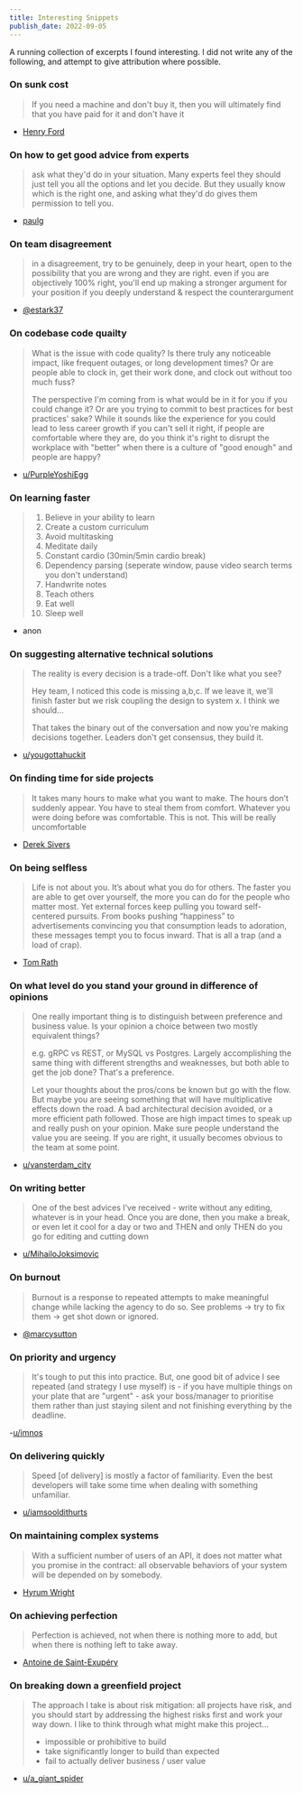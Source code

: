 ```yaml
---
title: Interesting Snippets
publish_date: 2022-09-05
---
```


A running collection of excerpts I found interesting. I did not write any of the following, and attempt to give attribution where possible.

### On sunk cost

> If you need a machine and don't buy it, then you will ultimately find that you have paid for it and don't have it

- [Henry Ford](https://en.wikipedia.org/wiki/Henry_Ford)

### On how to get good advice from experts

> ask what they'd do in your situation. Many experts feel they should just tell you all the options and let you decide. But they usually know which is the right one, and asking what they'd do gives them permission to tell you.

- [paulg](https://twitter.com/paulg/status/1378646213113868289)

### On team disagreement

> in a disagreement, try to be genuinely, deep in your heart, open to the possibility that you are wrong and they are right. even if you are objectively 100% right, you'll end up making a stronger argument for your position if you deeply understand & respect the counterargument

- [@estark37](https://twitter.com/estark37/status/1377850732825640960)

### On codebase code quailty

> What is the issue with code quality? Is there truly any noticeable impact, like frequent outages, or long development times? Or are people able to clock in, get their work done, and clock out without too much fuss?
>
> The perspective I'm coming from is what would be in it for you if you could change it? Or are you trying to commit to best practices for best practices' sake? While it sounds like the experience for you could lead to less career growth if you can't sell it right, if people are comfortable where they are, do you think it's right to disrupt the workplace with "better" when there is a culture of "good enough" and people are happy?

- [u/PurpleYoshiEgg](https://old.reddit.com/user/PurpleYoshiEgg)

### On learning faster

> 1. Believe in your ability to learn
> 2. Create a custom curriculum
> 3. Avoid multitasking
> 4. Meditate daily
> 5. Constant cardio (30min/5min cardio break)
> 6. Dependency parsing (seperate window, pause video search terms you don't understand)
> 7. Handwrite notes
> 8. Teach others
> 9. Eat well
> 10. Sleep well

- anon

### On suggesting alternative technical solutions

> The reality is every decision is a trade-off. Don't like what you see?
>
> Hey team, I noticed this code is missing a,b,c. If we leave it, we'll finish faster but we risk coupling the design to system x. I think we should...
>
> That takes the binary out of the conversation and now you're making decisions together. Leaders don't get consensus, they build it.

- [u/yougottahuckit](https://old.reddit.com/user/yougottahuckit)

### On finding time for side projects

> It takes many hours to make what you want to make. The hours don’t suddenly appear. You have to steal them from comfort. Whatever you were doing before was comfortable. This is not. This will be really uncomfortable

- [Derek Sivers](https://sive.rs/uncomf)

### On being selfless

> Life is not about you. It’s about what you do for others. The faster you are able to get over yourself, the more you can do for the people who matter most. Yet external forces keep pulling you toward self-centered pursuits. From books pushing “happiness” to advertisements convincing you that consumption leads to adoration, these messages tempt you to focus inward. That is all a trap (and a load of crap).

- [Tom Rath](https://www.tomrath.org/book/its-not-about-you-a-brief-guide-to-a-meaningful-life/)

### On what level do you stand your ground in difference of opinions

> One really important thing is to distinguish between preference and business value. Is your opinion a choice between two mostly equivalent things?
>
> e.g. gRPC vs REST, or MySQL vs Postgres. Largely accomplishing the same thing with different strengths and weaknesses, but both able to get the job done? That's a preference.
>
> Let your thoughts about the pros/cons be known but go with the flow. But maybe you are seeing something that will have multiplicative effects down the road. A bad architectural decision avoided, or a more efficient path followed. Those are high impact times to speak up and really push on your opinion. Make sure people understand the value you are seeing. If you are right, it usually becomes obvious to the team at some point.

- [u/vansterdam_city](https://old.reddit.com/user/vansterdam_city)

### On writing better

> One of the best advices I’ve received - write without any editing, whatever is in your head. Once you are done, then you make a break, or even let it cool for a day or two and THEN and only THEN do you go for editing and cutting down

- [u/MihailoJoksimovic](https://www.reddit.com/r/ExperiencedDevs/comments/rh71g8/advice_on_how_to_become_a_better_writer/hopgozv/?context=1)

### On burnout

> Burnout is a response to repeated attempts to make meaningful change while lacking the agency to do so. See problems → try to fix them → get shot down or ignored.

- [@marcysutton](https://twitter.com/marcysutton/status/1292971874570256385?s=20)

### On priority and urgency

> It's tough to put this into practice. But, one good bit of advice I see repeated (and strategy I use myself) is - if you have multiple things on your plate that are "urgent" - ask your boss/manager to prioritise them rather than just staying silent and not finishing everything by the deadline.

-[u/imnos](https://old.reddit.com/r/cscareerquestions/comments/rv6gpt/going_back_to_work_today_after_vacation_is_making/hr5cm06/)

### On delivering quickly

> Speed [of delivery] is mostly a factor of familiarity. Even the best developers will take some time when dealing with something unfamiliar.

- [u/iamsooldithurts](https://old.reddit.com/user/iamsooldithurts)

### On maintaining complex systems

> With a sufficient number of users of an API,
> it does not matter what you promise in the contract:
> all observable behaviors of your system
> will be depended on by somebody.

- [Hyrum Wright](https://www.hyrumslaw.com)

### On achieving perfection

> Perfection is achieved, not when there is nothing more to add, but when there is nothing left to take away.

- [Antoine de Saint-Exupéry](https://www.goodreads.com/book/show/8843.Airman_s_Odyssey)

### On breaking down a greenfield project

> The approach I take is about risk mitigation: all projects have risk, and you should start by addressing the highest risks first and work your way down. I like to think through what might make this project...
>
> - impossible or prohibitive to build
> - take significantly longer to build than expected
> - fail to actually deliver business / user value

- [u/a_giant_spider](https://old.reddit.com/user/a_giant_spider)
